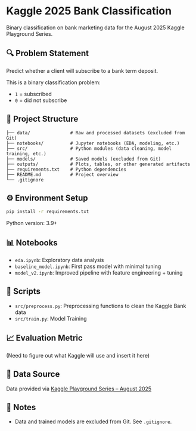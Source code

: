 # Kaggle 2025 Bank Classification

Binary classification on bank marketing data for the August 2025 Kaggle Playground Series.

## 🔍 Problem Statement

Predict whether a client will subscribe to a bank term deposit.

This is a binary classification problem:  
- `1` = subscribed  
- `0` = did not subscribe

## 📁 Project Structure

```
├── data/               # Raw and processed datasets (excluded from Git)
├── notebooks/          # Jupyter notebooks (EDA, modeling, etc.)
├── src/                # Python modules (data cleaning, model training, etc.)
├── models/             # Saved models (excluded from Git)
├── outputs/            # Plots, tables, or other generated artifacts
├── requirements.txt    # Python dependencies
├── README.md           # Project overview
└── .gitignore
```

## ⚙️ Environment Setup

```bash
pip install -r requirements.txt
```

Python version: 3.9+

## 📊 Notebooks

- `eda.ipynb`: Exploratory data analysis
- `baseline_model.ipynb`: First pass model with minimal tuning
- `model_v2.ipynb`: Improved pipeline with feature engineering + tuning

## 🔧 Scripts

- `src/preprocess.py`: Preprocessing functions to clean the Kaggle Bank data
- `src/train.py`: Model Training

## 📈 Evaluation Metric

 (Need to figure out what Kaggle will use and insert it here)

## 📎 Data Source

Data provided via [Kaggle Playground Series – August 2025](https://www.kaggle.com/competitions/playground-series-s5e8)

## 📝 Notes

- Data and trained models are excluded from Git. See `.gitignore`.
